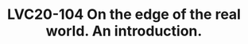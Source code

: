 ---
categories:
- lvc20
description: Raspberry Pis have been there like forever, and have sold like hot cakes
  for 8 years now. Lots of people have done very ambitious projects (self driving
  robot, anyone?), and new ideas and projects surface everyday. Be it building a supercomputer
  by stacking lots of SBCs, a bitcoin miner, a brewery system, home automation, a
  weather station or any crazy idea, the only limit seems to be your imagination.<br
  /> <br /> Of course, these little beasts can also be used as servers. For years,
  Docker has been used only on big servers, but after resin.io ported Docker to the
  Arm processor, everything changed.<br /> <br /> Pretty cool to be able to run Docker
  on that kind of mini machines, but what kind of service could you run on Docker
  with so little memory? Lots of things in fact…<br /> <br /> And what if you could
  get the best of both worlds? What could you do with a machine able to interact with
  hardware (🌡️, 📹 , 🚦) thanks to Docker? Could you transform your Raspberry Pi into
  an edge computing node, an IoT on steroids 💪 or anything in between?<br />
image: /assets/images/featured-images/lvc20/LVC20-104.png
session_id: LVC20-104
session_room: Track 1 - IoT/Edge/Embedded
session_slot:
  end_time: 2020-09-22 12:40
  start_time: 2020-09-22 12:15
session_speakers:
- speaker_bio: ''
  speaker_company: ''
  speaker_image: ''
  speaker_name: Bruno Verachten 🍰
  speaker_position: ''
  speaker_role: speaker
session_track: IoT and Embedded
tag: session
tags: IoT and Embedded
title: LVC20-104 On the edge of the real world. An introduction.
---